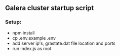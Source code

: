 ## Galera cluster startup script

### Setup:
- npm install
- cp .env.example .env
- add server ip's, grastate.dat file location and ports
- run index.js as root